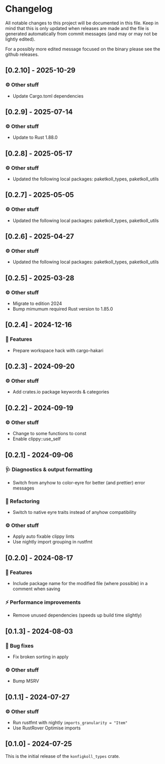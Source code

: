# Changelog

All notable changes to this project will be documented in this file.
Keep in mind that this is only updated when releases are made and the file
is generated automatically from commit messages (and may or may not be lightly
edited).

For a possibly more edited message focused on the binary please see the github
releases.

## [0.2.10] - 2025-10-29

### ⚙️ Other stuff

- Update Cargo.toml dependencies


## [0.2.9] - 2025-07-14

### ⚙️ Other stuff

- Update to Rust 1.88.0

## [0.2.8] - 2025-05-17

### ⚙️ Other stuff

- Updated the following local packages: paketkoll_types, paketkoll_utils

## [0.2.7] - 2025-05-05

### ⚙️ Other stuff

- Updated the following local packages: paketkoll_types, paketkoll_utils

## [0.2.6] - 2025-04-27

### ⚙️ Other stuff

- Updated the following local packages: paketkoll_types, paketkoll_utils

## [0.2.5] - 2025-03-28

### ⚙️ Other stuff

- Migrate to edition 2024
- Bump mimumum required Rust version to 1.85.0

## [0.2.4] - 2024-12-16

### 🚀 Features

- Prepare workspace hack with cargo-hakari

## [0.2.3] - 2024-09-20

### ⚙️ Other stuff

- Add crates.io package keywords & categories

## [0.2.2] - 2024-09-19

### ⚙️ Other stuff

- Change to some functions to const
- Enable clippy::use_self

## [0.2.1] - 2024-09-06

### 🩺 Diagnostics & output formatting

- Switch from anyhow to color-eyre for better (and prettier) error messages

### 🚜 Refactoring

- Switch to native eyre traits instead of anyhow compatibility

### ⚙️ Other stuff

- Apply auto fixable clippy lints
- Use nightly import grouping in rustfmt

## [0.2.0] - 2024-08-17

### 🚀 Features

- Include package name for the modified file (where possible) in a comment when saving

### ⚡ Performance improvements

- Remove unused dependencies (speeds up build time slightly)

## [0.1.3] - 2024-08-03

### 🐛 Bug fixes

- Fix broken sorting in apply

### ⚙️ Other stuff

- Bump MSRV

## [0.1.1] - 2024-07-27

### ⚙️ Other stuff

- Run rustfmt with nightly `imports_granularity = "Item"`
- Use RustRover Optimise imports

## [0.1.0] - 2024-07-25

This is the initial release of the `konfigkoll_types` crate.
